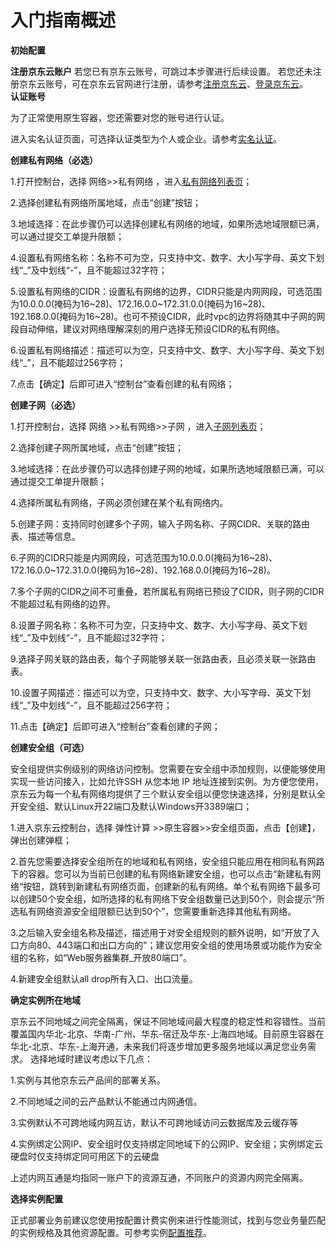 
# 入门指南概述

**初始配置**

**注册京东云账户**
若您已有京东云账号，可跳过本步骤进行后续设置。
若您还未注册京东云账号，可在京东云官网进行注册，请参考[注册京东云](https://accounts.jdcloud.com/p/regPage?source=jdcloud%26ReturnUrl=%2f%2fuc.jdcloud.com%2fpassport%2fcomplete%3freturnUrl%3d//www.jdcloud.com/)、[登录京东云](https://console.jdcloud.com/overview)。  
**认证账号**

为了正常使用原生容器，您还需要对您的账号进行认证。

进入实名认证页面，可选择认证类型为个人或企业。请参考[实名认证][1]。


**创建私有网络（必选）**

1.打开控制台，选择 网络>>私有网络 ，进入[私有网络列表页][2]；

2.选择创建私有网络所属地域，点击“创建”按钮；

3.地域选择：在此步骤仍可以选择创建私有网络的地域，如果所选地域限额已满，可以通过提交工单提升限额；

4.设置私有网络名称：名称不可为空，只支持中文、数字、大小写字母、英文下划线“_”及中划线“-”，且不能超过32字符；

5.设置私有网络的CIDR：设置私有网络的边界，CIDR只能是内网网段，可选范围为10.0.0.0(掩码为16~28)、172.16.0.0~172.31.0.0(掩码为16~28)、192.168.0.0(掩码为16~28)。也可不预设CIDR，此时vpc的边界将随其中子网的网段自动伸缩，建议对网络理解深刻的用户选择无预设CIDR的私有网络。

6.设置私有网络描述：描述可以为空，只支持中文、数字、大小写字母、英文下划线“_”，且不能超过256字符；

7.点击【确定】后即可进入“控制台”查看创建的私有网络；


**创建子网（必选）**

1.打开控制台，选择  网络 >>私有网络>>子网 ，进入[子网列表页][3]；

2.选择创建子网所属地域，点击“创建”按钮；

3.地域选择：在此步骤仍可以选择创建子网的地域，如果所选地域限额已满，可以通过提交工单提升限额；

4.选择所属私有网络，子网必须创建在某个私有网络内。

5.创建子网：支持同时创建多个子网，输入子网名称、子网CIDR、关联的路由表、描述等信息。

6.子网的CIDR只能是内网网段，可选范围为10.0.0.0(掩码为16~28)、172.16.0.0~172.31.0.0(掩码为16~28)、192.168.0.0(掩码为16~28)。

7.多个子网的CIDR之间不可重叠，若所属私有网络已预设了CIDR，则子网的CIDR不能超过私有网络的边界。

8.设置子网名称：名称不可为空，只支持中文、数字、大小写字母、英文下划线“_”及中划线“-”，且不能超过32字符；

9.选择子网关联的路由表，每个子网能够关联一张路由表，且必须关联一张路由表。

10.设置子网描述：描述可以为空，只支持中文、数字、大小写字母、英文下划线“_”及中划线“-”，且不能超过256字符；

11.点击【确定】后即可进入“控制台”查看创建的子网；


**创建安全组（可选）**

安全组提供实例级别的网络访问控制。您需要在安全组中添加规则，以便能够使用实现一些访问接入，比如允许SSH 从您本地 IP 地址连接到实例。为方便您使用，京东云为每一个私有网络均提供了三个默认安全组以便您快速选择，分别是默认全开安全组、默认Linux开22端口及默认Windows开3389端口；

1.进入京东云控制台，选择 弹性计算 >>原生容器>>安全组页面，点击【创建】，弹出创建弹框；

2.首先您需要选择安全组所在的地域和私有网络，安全组只能应用在相同私有网路下的容器。您可以为当前已创建的私有网络新建安全组，也可以点击“新建私有网络“按钮，跳转到新建私有网络页面，创建新的私有网络。单个私有网络下最多可以创建50个安全组，如所选择的私有网络下安全组数量已达到50个，则会提示“所选私有网络资源安全组限额已达到50个”，您需要重新选择其他私有网络。

3.之后输入安全组名称及描述，描述用于对安全组规则的额外说明，如“开放了入口方向80、443端口和出口方向的”；建议您用安全组的使用场景或功能作为安全组的名称，如“Web服务器集群_开放80端口”。

4.新建安全组默认all drop所有入口、出口流量。



**确定实例所在地域**

京东云不同地域之间完全隔离，保证不同地域间最大程度的稳定性和容错性。当前覆盖国内华北-北京、华南-广州、华东-宿迁及华东-上海四地域。目前原生容器在华北-北京、华东-上海开通，未来我们将逐步增加更多服务地域以满足您业务需求。
选择地域时建议考虑以下几点：

1.实例与其他京东云产品间的部署关系。

2.不同地域之间的云产品默认不能通过内网通信。

3.实例默认不可跨地域内网互访，默认不可跨地域访问云数据库及云缓存等

4.实例绑定公网IP、安全组时仅支持绑定同地域下的公网IP、安全组；实例绑定云硬盘时仅支持绑定同可用区下的云硬盘

上述内网互通是均指同一账户下的资源互通，不同账户的资源内网完全隔离。



**选择实例配置**

正式部署业务前建议您使用按配置计费实例来进行性能测试，找到与您业务量匹配的实例规格及其他资源配置。可参考实例[配置推荐][4]。


  [1]: https://docs.jdcloud.com/cn/real-name-verification/real-name-verification
  [2]: https://cns-console.jdcloud.com/host/vpc/list
  [3]: https://cns-console.jdcloud.com/host/subnet/list
  [4]: https://docs.jdcloud.com/cn/native-container/recommend-instance
